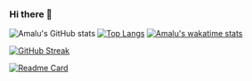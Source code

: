 ### Hi there 👋

![Amalu's GitHub stats](https://github-readme-stats.vercel.app/api?username=amalu-sajeev-me&show_icons=true&include_all_commits=true&count_private=true)
[![Top Langs](https://github-readme-stats.vercel.app/api/top-langs/?username=amalu-sajeev-me&layout=compact&hide_progress=true)](https://github.com/amalu-sajeev-me)
[![Amalu's wakatime stats](https://github-readme-stats.vercel.app/api/wakatime?username=amalu_sajeev_me)](https://github.com/amalu-sajeev-me)

[![GitHub Streak](https://github-readme-streak-stats.herokuapp.com/?user=amalu-sajeev-me)]([https://git.io/streak-stats](https://github.com/amalu-sajeev-me/))

[![Readme Card](https://github-readme-stats.vercel.app/api/pin/?username=amalu-sajeev-me&repo=todo-task-manager)](https://github.com/amalu-sajeev-me/todo-task-manager)

<!-- [![trophy](https://github-profile-trophy.vercel.app/?username=amalu-sajeev-me)](https://github.com/amalu-sajeev-me) -->



